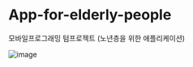 # App-for-elderly-people
모바일프로그래밍 텀프로젝트 (노년층을 위한 애플리케이션)

![image](https://user-images.githubusercontent.com/43509229/116831924-36cdfc00-abed-11eb-9780-1df7d517309d.png)

